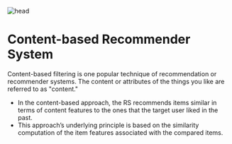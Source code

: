 ![head](https://alphateds.com/wp-content/uploads/2021/05/recommendation_system_with_content_based_filtering.jpg)
# Content-based Recommender System
 
Content-based filtering is one popular technique of recommendation or recommender systems. 
The content or attributes of the things you like are referred to as "content." 
- In the content-based approach, the RS recommends items similar in terms of content 
features to the ones that the target user liked in the past. 
- This approach’s underlying principle is based on the similarity computation of the 
item features associated with the compared items.
